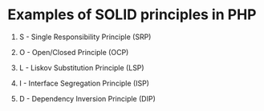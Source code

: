 # Examples of SOLID principles in PHP


1) S - Single Responsibility Principle (SRP)

2) O - Open/Closed Principle (OCP)

3) L - Liskov Substitution Principle (LSP)

4) I - Interface Segregation Principle (ISP)

5) D - Dependency Inversion Principle (DIP)
